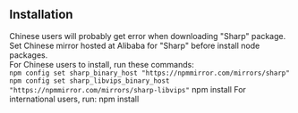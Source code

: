 <h2>Installation</h2>
<p>Chinese users will probably get error when downloading "Sharp" package.<br>
Set Chinese mirror hosted at Alibaba for "Sharp" before install node packages.<br>
For Chinese users to install, run these commands:<br>
<code>npm config set sharp_binary_host "https://npmmirror.com/mirrors/sharp"</code><br>
<code>npm config set sharp_libvips_binary_host "https://npmmirror.com/mirrors/sharp-libvips"</code>
  npm install
For international users, run:
  npm install</p>
